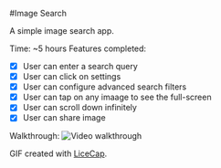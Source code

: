 #Image Search

A simple image search app. 

Time: ~5 hours
Features completed:

   * [x] User can enter a search query
   * [x] User can click on settings
   * [x] User can configure advanced search filters
   * [x] User can tap on any imaage to see the full-screen
   * [x] User can scroll down infinitely
   * [x] User can share image

Walkthrough:
![Video walkthrough](image-search.gif)

GIF created with [LiceCap](http://www.cockos.com/licecap/).
